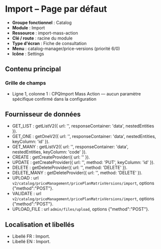 # Import – Page par défaut

- **Groupe fonctionnel** : Catalog
- **Module** : Import
- **Ressource** : import-mass-action
- **Clé / route** : racine du module
- **Type d'écran** : Fiche de consultation
- **Menu** : catalog-manager/price-versions (priorité 6/0)
- **Icône** : Settings

## Contenu principal
### Grille de champs
- Ligne 1, colonne 1 : CPQImport Mass Action — aucun paramètre spécifique confirmé dans la configuration

## Fournisseur de données
- GET_LIST : getListV2({
  url: '',
  responseContainer: 'data',
  nestedEntities
}).
- GET_ONE : getOneV2({
  url: '',
  responseContainer: 'data',
  nestedEntities,
  keyColumn: 'id'
}).
- GET_MANY : getListV2({
  url: '',
  responseContainer: 'data',
  nestedEntities,
  keyColumn: 'code'
}).
- CREATE : getCreateProvider({
  url: ''
}).
- UPDATE : getCreateProvider({
  url: '',
  method: 'PUT',
  keyColumn: 'id'
}).
- DELETE : getDeleteProvider({
  url: '',
  method: 'DELETE'
}).
- DELETE_MANY : getDeleteProvider({
  url: '',
  method: 'DELETE'
}).
- UPLOAD : url `v2/catalog/priceManagement/pricePlanMatrixVersions/import`, options {"method":"POST"}.
- VALIDATE : url `v2/catalog/priceManagement/pricePlanMatrixVersions/import`, options {"method":"POST"}.
- UPLOAD_FILE : url `admin/files/upload`, options {"method":"POST"}.

## Localisation et libellés
- Libellé FR : Import.
- Libellé EN : Import.